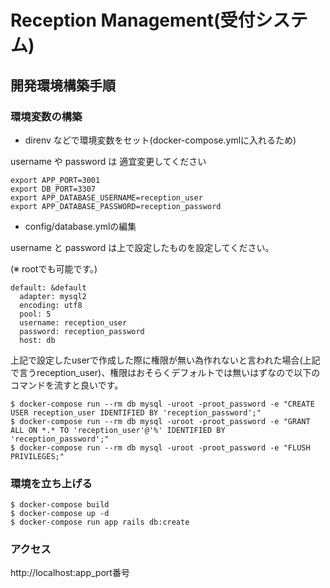 # Reception Management(受付システム)

## 開発環境構築手順

### 環境変数の構築

- direnv などで環境変数をセット(docker-compose.ymlに入れるため)

username や password は 適宜変更してください

```
export APP_PORT=3001
export DB_PORT=3307
export APP_DATABASE_USERNAME=reception_user
export APP_DATABASE_PASSWORD=reception_password
```

- config/database.ymlの編集

username と password は上で設定したものを設定してください。

(※ rootでも可能です。)

```
default: &default
  adapter: mysql2
  encoding: utf8
  pool: 5
  username: reception_user
  password: reception_password
  host: db
```

上記で設定したuserで作成した際に権限が無い為作れないと言われた場合(上記で言うreception_user)、権限はおそらくデフォルトでは無いはずなので以下のコマンドを流すと良いです。

```
$ docker-compose run --rm db mysql -uroot -proot_password -e "CREATE USER reception_user IDENTIFIED BY 'reception_password';"
$ docker-compose run --rm db mysql -uroot -proot_password -e "GRANT ALL ON *.* TO 'reception_user'@'%' IDENTIFIED BY 'reception_password';"
$ docker-compose run --rm db mysql -uroot -proot_password -e "FLUSH PRIVILEGES;"
```

### 環境を立ち上げる

```
$ docker-compose build
$ docker-compose up -d
$ docker-compose run app rails db:create
```

### アクセス

http://localhost:app_port番号

